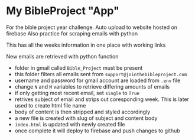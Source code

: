 # My BibleProject "App"
For the bible project year challenge. Auto upload to website hosted on firebase
Also practice for scraping emails with python

This has all the weeks information in one place with working links

New emails are retrieved with python function
  - folder in gmail called `Bible_Project` must be present
  - this folder filters all emails sent from `support@jointhebibleproject.com`
  - username and password for gmail account are loaded from `.env` file
  - change `N` and `M` variables to retrieve differing amounts of emails 
  - if only getting most recent email, set `single` to `True`
  - retrives subject of email and strips out coresponding week. This is later used to create html file name
  - body of content is then stripped and styled accordingly
  - a new file is created with slug of subject and content body
  - `index.html` is updated with newly created file
  - once complete it will deploy to firebase and push changes to github
